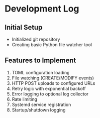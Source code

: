 # Development Log

## Initial Setup
- Initialized git repository
- Creating basic Python file watcher tool

## Features to Implement
1. TOML configuration loading
2. File watching (CREATE/MODIFY events)
3. HTTP POST uploads to configured URLs
4. Retry logic with exponential backoff
5. Error logging to optional log collector
6. Rate limiting
7. Systemd service registration
8. Startup/shutdown logging